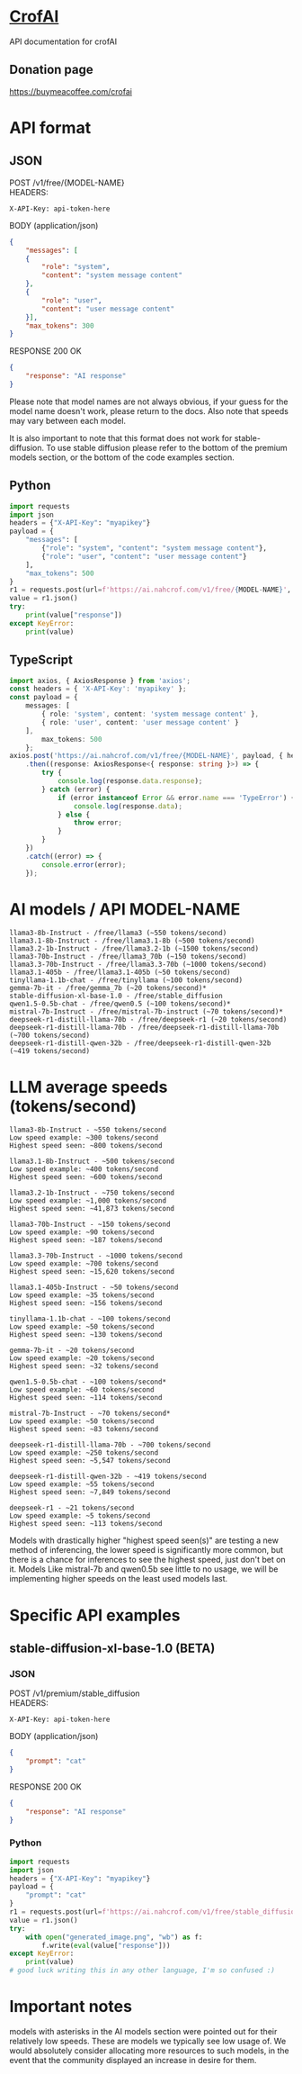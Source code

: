 # [CrofAI](https://ai.nahcrof.com/)
API documentation for crofAI
## Donation page 
https://buymeacoffee.com/crofai
# API format
## JSON
POST /v1/free/{MODEL-NAME}<br>
HEADERS:<br>
```
X-API-Key: api-token-here
```
BODY (application/json)
```json
{
    "messages": [
    {
        "role": "system",
        "content": "system message content"
    },
    {
        "role": "user",
        "content": "user message content"
    }],
    "max_tokens": 300
}
```
RESPONSE 200 OK
```json
{
    "response": "AI response"
}
```
Please note that model names are not always obvious, if your guess for the model name doesn't work, please return to the docs. Also note that speeds may vary between each model.

It is also important to note that this format does not work for stable-diffusion.
To use stable diffusion please refer to the bottom of the premium models section, or the bottom of the code examples section.
## Python
```python
import requests
import json
headers = {"X-API-Key": "myapikey"}
payload = {
    "messages": [
        {"role": "system", "content": "system message content"},
        {"role": "user", "content": "user message content"}
    ],
    "max_tokens": 500
}
r1 = requests.post(url=f'https://ai.nahcrof.com/v1/free/{MODEL-NAME}', json=payload, headers=headers)
value = r1.json()
try:
    print(value["response"])
except KeyError:
    print(value)
```
## TypeScript
```typescript
import axios, { AxiosResponse } from 'axios';
const headers = { 'X-API-Key': 'myapikey' };
const payload = {
    messages: [
        { role: 'system', content: 'system message content' },
        { role: 'user', content: 'user message content' }
    ],
        max_tokens: 500
    };
axios.post('https://ai.nahcrof.com/v1/free/{MODEL-NAME}', payload, { headers })
    .then((response: AxiosResponse<{ response: string }>) => {
        try {
            console.log(response.data.response);
        } catch (error) {
            if (error instanceof Error && error.name === 'TypeError') {
                console.log(response.data);
            } else {
                throw error;
            }
        }
    })
    .catch((error) => {
        console.error(error);
    });
```
# AI models / API MODEL-NAME
```
llama3-8b-Instruct - /free/llama3 (~550 tokens/second)
llama3.1-8b-Instruct - /free/llama3.1-8b (~500 tokens/second)
llama3.2-1b-Instruct - /free/llama3.2-1b (~1500 tokens/second)
llama3-70b-Instruct - /free/llama3_70b (~150 tokens/second)
llama3.3-70b-Instruct - /free/llama3.3-70b (~1000 tokens/second)
llama3.1-405b - /free/llama3.1-405b (~50 tokens/second)
tinyllama-1.1b-chat - /free/tinyllama (~100 tokens/second)
gemma-7b-it - /free/gemma_7b (~20 tokens/second)*
stable-diffusion-xl-base-1.0 - /free/stable_diffusion
qwen1.5-0.5b-chat - /free/qwen0.5 (~100 tokens/second)*
mistral-7b-Instruct - /free/mistral-7b-instruct (~70 tokens/second)*
deepseek-r1-distill-llama-70b - /free/deepseek-r1 (~20 tokens/second)
deepseek-r1-distill-llama-70b - /free/deepseek-r1-distill-llama-70b (~700 tokens/second)
deepseek-r1-distill-qwen-32b - /free/deepseek-r1-distill-qwen-32b (~419 tokens/second)
```
# LLM average speeds (tokens/second)
```
llama3-8b-Instruct - ~550 tokens/second
Low speed example: ~300 tokens/second
Highest speed seen: ~800 tokens/second

llama3.1-8b-Instruct - ~500 tokens/second
Low speed example: ~400 tokens/second
Highest speed seen: ~600 tokens/second

llama3.2-1b-Instruct - ~750 tokens/second
Low speed example: ~1,000 tokens/second
Highest speed seen: ~41,873 tokens/second

llama3-70b-Instruct - ~150 tokens/second
Low speed example: ~90 tokens/second
Highest speed seen: ~187 tokens/second

llama3.3-70b-Instruct - ~1000 tokens/second
Low speed example: ~700 tokens/second
Highest speed seen: ~15,620 tokens/second

llama3.1-405b-Instruct - ~50 tokens/second
Low speed example: ~35 tokens/second
Highest speed seen: ~156 tokens/second

tinyllama-1.1b-chat - ~100 tokens/second
Low speed example: ~50 tokens/second
Highest speed seen: ~130 tokens/second

gemma-7b-it - ~20 tokens/second
Low speed example: ~20 tokens/second
Highest speed seen: ~32 tokens/second

qwen1.5-0.5b-chat - ~100 tokens/second*
Low speed example: ~60 tokens/second
Highest speed seen: ~114 tokens/second

mistral-7b-Instruct - ~70 tokens/second*
Low speed example: ~50 tokens/second
Highest speed seen: ~83 tokens/second

deepseek-r1-distill-llama-70b - ~700 tokens/second
Low speed example: ~250 tokens/second
Highest speed seen: ~5,547 tokens/second

deepseek-r1-distill-qwen-32b - ~419 tokens/second
Low speed example: ~55 tokens/second
Highest speed seen: ~7,849 tokens/second

deepseek-r1 - ~21 tokens/second
Low speed example: ~5 tokens/second
Highest speed seen: ~113 tokens/second
```
Models with drastically higher "highest speed seen(s)" are testing a new method of inferencing, the lower speed is significantly more common, but there is a chance for inferences to see the highest speed, just don't bet on it.
Models Like mistral-7b and qwen0.5b see little to no usage, we will be implementing higher speeds on the least used models last.
# Specific API examples
## stable-diffusion-xl-base-1.0 (BETA)
### JSON
POST /v1/premium/stable_diffusion<br>
HEADERS:<br>
```
X-API-Key: api-token-here
```
BODY (application/json)
```json
{
    "prompt": "cat"
}
```
RESPONSE 200 OK
```json
{
    "response": "AI response"
}
```
### Python
```python
import requests
import json
headers = {"X-API-Key": "myapikey"}
payload = {
    "prompt": "cat"
}
r1 = requests.post(url=f'https://ai.nahcrof.com/v1/free/stable_diffusion', json=payload, headers=headers)
value = r1.json()
try:
    with open("generated_image.png", "wb") as f:
        f.write(eval(value["response"]))
except KeyError:
    print(value)
# good luck writing this in any other language, I'm so confused :)
```
# Important notes
models with asterisks in the AI models section were pointed out for their relatively low speeds. These are models we typically see low usage of. We would absolutely consider allocating more resources to such models, in the event that the community displayed an increase in desire for them. 
